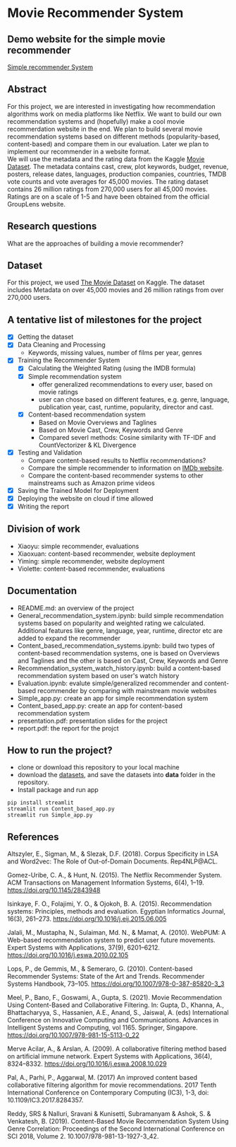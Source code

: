 # Movie Recommender System

## Demo website for the simple movie recommender
[Simple recommender System](https://tm22pro.herokuapp.com/)

## Abstract
For this project, we are interested in investigating how recommendation algorithms work on media platforms like Netflix. We want to build our own recommendation systems and (hopefully) make a cool movie recommerdation website in the end. We plan to build several movie recommendation systems based on different methods (popularity-based, content-based) and compare them in our evaluation. Later we plan to implement our recommender in a website format. <br/>
We will use the metadata and the rating data from the Kaggle [Movie Dataset](https://www.kaggle.com/datasets/rounakbanik/the-movies-dataset). The metadata contains cast, crew, plot keywords, budget, revenue, posters, release dates, languages, production companies, countries, TMDB vote counts and vote averages for 45,000 movies. The rating dataset contains 26 million ratings from 270,000 users for all 45,000 movies. Ratings are on a scale of 1-5 and have been obtained from the official GroupLens website.

## Research questions
What are the approaches of building a movie recommender?

## Dataset
For this project, we used [The Movie Dataset](https://www.kaggle.com/datasets/rounakbanik/the-movies-dataset) on Kaggle. The dataset includes Metadata on over 45,000 movies and 26 million ratings from over 270,000 users.

## A tentative list of milestones for the project

- [x] Getting the dataset
- [x] Data Cleaning and Processing
    * Keywords, missing values, number of films per year, genres
- [x] Training the Recommender System
    - [x] Calculating the Weighted Rating (using the IMDB formula)
    - [x] Simple recommendation system   
         * offer generalized recommendations to every user, based on movie ratings
         * user can chose based on different features, e.g. genre, language, publication year, cast, runtime, popularity, director and cast.
    - [x] Content-based recommendation system    
         * Based on Movie Overviews and Taglines
         * Based on Movie Cast, Crew, Keywords and Genre 
         * Compared severl methods: Cosine similarity with TF-IDF and CountVectorizer & KL Divergence 
- [x] Testing and Validation
   * Compare content-based results to Netflix recommendations?
   * Compare the simple recommender to information on [IMDb website](https://www.imdb.com/chart/top/?ref_=nv_mv_250).
   * Compare the content-based recommender systems to other mainstreams such as Amazon prime videos
- [x] Saving the Trained Model for Deployment
- [x] Deploying the website on cloud if time allowed
- [x] Writing the report

## Division of work
- Xiaoyu: simple recommender, evaluations
- Xiaoxuan: content-based recommender, website deployment
- Yiming: simple recommender, website deployment
- Violette: content-based recommender, evaluations

## Documentation
- README.md: an overview of the project
- General_recommendation_system.ipynb: build simple recommendation systems based on popularity and weighted rating we calculated. Additional features like genre, language, year, runtime, director etc are added to expand the recommender
- Content_based_recommendation_systems.ipynb: build two types of content-based recommendation systems, one is based on Overviews and Taglines and the other is based on Cast, Crew, Keywords and Genre
- Recommendation_system_watch_history.ipynb: build a content-based recommendation system based on user's watch history
- Evaluation.ipynb: evalute simple/generalized recommender and content-based recommender by comparing with mainstream movie websites
- Simple_app.py: create an app for simple recommendation system
- Content_based_app.py: create an app for content-based recommendation system
- presentation.pdf: presentation slides for the project
- report.pdf: the report for the projct

## How to run the project? 
- clone or download this repository to your local machine
- download the [datasets](https://www.kaggle.com/datasets/rounakbanik/the-movies-dataset/download), and save the datasets into **data** folder in the repository. 
- Install package and run app
```properties
pip install streamlit
streamlit run Content_based_app.py
streamlit run Simple_app.py
``` 

## References
Altszyler, E., Sigman, M., & Slezak, D.F. (2018). Corpus Specificity in LSA and Word2vec: The Role of Out-of-Domain Documents. Rep4NLP@ACL.

Gomez-Uribe, C. A., & Hunt, N. (2015). The Netflix Recommender System. ACM Transactions on Management Information Systems, 6(4), 1–19. https://doi.org/10.1145/2843948


Isinkaye, F. O., Folajimi, Y. O., & Ojokoh, B. A. (2015). Recommendation systems: Principles, methods and evaluation. Egyptian Informatics Journal, 16(3), 261–273. https://doi.org/10.1016/j.eij.2015.06.005

Jalali, M., Mustapha, N., Sulaiman, Md. N., & Mamat, A. (2010). WebPUM: A Web-based recommendation system to predict user future movements. Expert Systems with Applications, 37(9), 6201–6212. https://doi.org/10.1016/j.eswa.2010.02.105

Lops, P., de Gemmis, M., & Semeraro, G. (2010). Content-based Recommender Systems: State of the Art and Trends. Recommender Systems Handbook, 73–105. https://doi.org/10.1007/978-0-387-85820-3_3

Meel, P., Bano, F., Goswami, A., Gupta, S. (2021). Movie Recommendation Using Content-Based and Collaborative Filtering. In: Gupta, D., Khanna, A., Bhattacharyya, S., Hassanien, A.E., Anand, S., Jaiswal, A. (eds) International Conference on Innovative Computing and Communications. Advances in Intelligent Systems and Computing, vol 1165. Springer, Singapore. https://doi.org/10.1007/978-981-15-5113-0_22

Merve Acilar, A., & Arslan, A. (2009). A collaborative filtering method based on artificial immune network. Expert Systems with Applications, 36(4), 8324–8332. https://doi.org/10.1016/j.eswa.2008.10.029

Pal, A., Parhi, P., Aggarwal, M. (2017) An improved content based collaborative filtering algorithm for movie recommendations. 2017 Tenth International Conference on Contemporary Computing (IC3), 1-3, doi: 10.1109/IC3.2017.8284357.

‌Reddy, SRS & Nalluri, Sravani & Kunisetti, Subramanyam & Ashok, S. & Venkatesh, B. (2019). Content-Based Movie Recommendation System Using Genre Correlation: Proceedings of the Second International Conference on SCI 2018, Volume 2. 10.1007/978-981-13-1927-3_42. 

